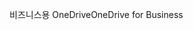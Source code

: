 <span data-ttu-id="099aa-101">비즈니스용 OneDrive</span><span class="sxs-lookup"><span data-stu-id="099aa-101">OneDrive for Business</span></span>